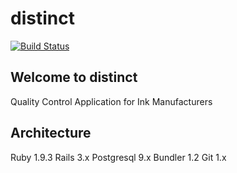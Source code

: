 distinct
========================

[![Build Status](https://travis-ci.org/mvaneyken/distinct.png)](https://travis-ci.org/mvaneyken/distinct)

Welcome to distinct
----------------------

Quality Control Application for Ink Manufacturers

Architecture
----------------------

Ruby 1.9.3
Rails 3.x
Postgresql 9.x
Bundler 1.2
Git 1.x